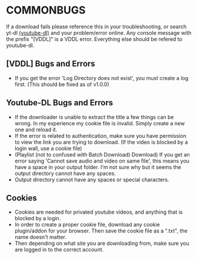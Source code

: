 # COMMONBUGS
If a download fails please reference this in your troubleshooting, or search yt-dl [(youtube-dl)](https://github.com/ytdl-org/youtube-dl) and your problem/error online.
Any console message with the prefix "[VDDL]" is a VDDL error. Everything else should be refered to youtube-dl.

## [VDDL] Bugs and Errors
- If you get the error 'Log Directory does not exist', you must create a log first. (This should be fixed as of v1.0.0)

## Youtube-DL Bugs and Errors
- If the downloader is unable to extract the title a few things can be wrong. In my experience my cookie file is invalid. Simply create a new one and reload it.
- If the error is related to authentication, make sure you have permission to view the link you are trying to download. (If the video is blocked by a login wall, use a cookie file)
- (Playlist (not to confused with Batch Download) Download) If you get an error saying 'Cannot save audio and video on same file', this means you have a space in your output folder. I'm not sure why but it seems the output directory cannot have any spaces.
- Output directory cannot have any spaces or special characters.


## Cookies
- Cookies are needed for privated youtube videos, and anything that is blocked by a login.
- In order to create a proper cookie file, download any cookie plugin/addon for your browser. Then save the cookie file as a ".txt", the name doesn't matter.
- Then depending on what site you are downloading from, make sure you are logged in to the correct account.


